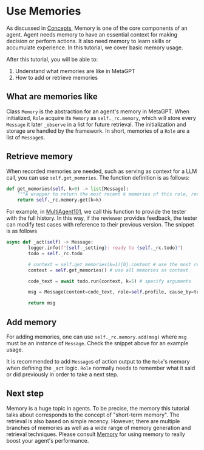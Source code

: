# Use Memories
As discussed in [Concepts](concepts), Memory is one of the core components of an agent. Agent needs memory to have an essential context for making decision or perform actions. It also need memory to learn skills or accumulate experience. In this tutorial, we cover basic memory usage.

After this tutorial, you will be able to:
1. Understand what memories are like in MetaGPT
2. How to add or retrieve memories

## What are memories like
Class `Memory` is the abstraction for an agent's memory in MetaGPT. When initialized, `Role` acquire its `Memory` as `self._rc.memory`, which will store every `Message` it later `_observe` in a list for future retrieval. The initialization and storage are handled by the framework. In short, memories of a `Role` are a list of `Message`s.

## Retrieve memory
When recorded memories are needed, such as serving as context for a LLM call, you can use `self.get_memories`. The function definition is as follows:
```python
def get_memories(self, k=0) -> list[Message]:
    """A wrapper to return the most recent k memories of this role, return all when k=0"""
    return self._rc.memory.get(k=k)
```

For example, in [MultiAgent101](multi_agent_101), we call this function to provide the tester with the full history. In this way, if the reviewer provides feedback, the tester can modify test cases with reference to their previous version. The snippet is as follows

```python
async def _act(self) -> Message:
        logger.info(f"{self._setting}: ready to {self._rc.todo}")
        todo = self._rc.todo

        # context = self.get_memories(k=1)[0].content # use the most recent memory as context
        context = self.get_memories() # use all memories as context

        code_text = await todo.run(context, k=5) # specify arguments

        msg = Message(content=code_text, role=self.profile, cause_by=todo)

        return msg
```

## Add memory
For adding memories, one can use ```self._rc.memory.add(msg)``` where `msg` must be an instance of `Message`. Check the snippet above for an example usage.

It is recommended to add `Message`s of action output to the `Role`'s memory when defining the `_act` logic. `Role` normally needs to remember what it said or did previously in order to take a next step.

## Next step
Memory is a huge topic in agents. To be precise, the memory this tutorial talks about corresponds to the concept of "short-term memory". The retrieval is also based on simple recency. However, there are multiple branches of memories as well as a wide range of memory generation and retrieval techniques. Please consult [Memory](/guide/in_depth_guides/memories) for using memory to really boost your agent's performance.